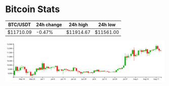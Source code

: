 # Bitcoin Stats

BTC/USDT|24h change|24h high|24h low|
|---|---|---|---|
|$11710.09|-0.47%|$11914.67|$11561.00|

<img src="./chart.svg">
